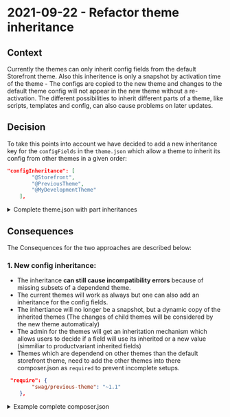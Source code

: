 # 2021-09-22 - Refactor theme inheritance

## Context
Currently the themes can only inherit config fields from the default Storefront theme.
Also this inheritence is only a snapshot by activation time of the theme - The configs are copied to the new theme and changes to the default theme config will not appear in the new theme without a re-activation.
The different possibilities to inherit different parts of a theme, like scripts, templates and config, can also cause problems on later updates.

## Decision
To take this points into account we have decided to add a new inheritance key for the `configFields` in the `theme.json` which allow a theme to inherit its config from other themes in a given order:
```json
"configInheritance": [
        "@Storefront",
        "@PreviousTheme",
        "@MyDevelopmentTheme"
    ],
```
<details>
  <summary>Complete theme.json with part inheritances</summary>

```json
{
    "name": "MyDevelopmentTheme",
    "author": "Shopware AG",
    "views": [
        "@Storefront",
        "@Plugins",
        "@MyDevelopmentTheme"
    ],
    "style": [
        "app/storefront/src/scss/overrides.scss",
        "@Storefront",
        "app/storefront/src/scss/base.scss"
    ],
    "script": [
        "@Storefront",
        "app/storefront/dist/storefront/js/my-development-theme.js"
    ],
    "asset": [
        "@Storefront",
        "app/storefront/src/assets"
    ],
    "configInheritance": [
        "@Storefront",
        "@PreviousTheme",
        "@MyDevelopmentTheme"
    ],
    "config": {
        "blocks": {
            "exampleBlock": {
                "label": {
                    "en-GB": "Example block",
                    "de-DE": "Beispiel Block"
                }
            }
        },
        "sections": {
            "exampleSection": {
                "label": {
                    "en-GB": "Example section",
                    "de-DE": "Beispiel Sektion"
                }
            }
        },
        "fields": {
            "my-single-test-select-field": {
                "editable": false
            },
            "my-single-select-field": {
                "label": {
                    "en-GB": "Select a font size",
                    "de-DE": "Wähle ein Schriftgröße"
                },
                "type": "text",
                "value": "24",
                "custom": {
                    "componentName": "sw-single-select",
                    "options": [
                        {
                            "value": "16",
                            "label": {
                                "en-GB": "16px",
                                "de-DE": "16px"
                            }
                        },
                        {
                            "value": "20",
                            "label": {
                                "en-GB": "20px",
                                "de-DE": "20px"
                            }
                        },
                        {
                            "value": "24",
                            "label": {
                                "en-GB": "24px",
                                "de-DE": "24px"
                            }
                        }
                    ]
                },
                "editable": true,
                "block": "exampleBlock",
                "section": "exampleSection"
            },
            "usps-positions": {
                "label":
                {
                    "en-GB": "Position",
                    "de-DE": "Position"
                },
                "scss": true,
                "type": "text",
                "value": [
                    "top",
                    "bottom"
                ],
                "custom": {
                    "componentName": "sw-multi-select",
                    "options": [
                        {
                            "value": "bottom",
                            "label":
                            {
                                "en-GB": "bottom",
                                "de-DE": "unten"
                            }
                        },
                        {
                            "value": "top",
                            "label":
                            {
                                "en-GB": "top",
                                "de-DE": "oben"
                            }
                        },
                        {
                            "value": "middle",
                            "label":
                            {
                                "en-GB": "middle",
                                "de-DE": "mittel"
                            }
                        }
                    ]
                },
                "editable": true,
                "tab": "usps",
                "block": "exampleBlock",
                "section": "exampleSection"
            }
        }
    }
}
```
</details>

## Consequences
The Consequences for the two approaches are described below:
### 1. New config inheritance:
* The inheritance **can still cause incompatibility errors** because of missing subsets of a dependend theme.
* The current themes will work as always but one can also add an inheritance for the config fields.
* The inhertiance will no longer be a snapshot, but a dynamic copy of the inherited themes (The changes of child themes will be considered by the new theme automaticaly)
* The admin for the themes will get an inheritation mechanism which allows users to decide if a field will use its inherited or a new value (simmiliar to productvariant inherited fields)
* Themes which are dependend on other themes than the default storefront theme, need to add the other themes into there composer.json as `required` to prevent incomplete setups.
```json
 "require": {
        "swag/previous-theme": "~1.1"
    },
```

<details>
  <summary>Example complete composer.json</summary>

```json
{
    "name": "swag/my-development-theme",
    "description": "My Development Theme",
    "type": "shopware-platform-plugin",
    "version": "1.7",
    "license": "MIT",
    "autoload": {
        "psr-4": {
            "MyDevelopmentTheme\\": "src/"
        }
    },
    "require": {
        "swag/previous-theme": "~1.1"
    },
    "extra": {
        "shopware-plugin-class": "MyDevelopmentTheme\\MyDevelopmentTheme",
        "label": {
            "de-DE": "Theme MyDevelopmentTheme plugin",
            "en-GB": "Theme MyDevelopmentTheme plugin"
        }
    }
}
```
</details>